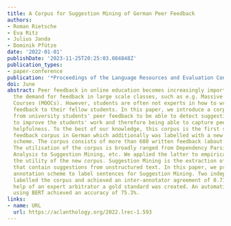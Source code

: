 ```yaml
---
title: A Corpus for Suggestion Mining of German Peer Feedback
authors:
- Roman Rietsche
- Eva Ritz
- Julius Janda
- Dominik Pfütze
date: '2022-01-01'
publishDate: '2023-11-25T20:25:03.084848Z'
publication_types:
- paper-conference
publication: '*Proceedings of the Language Resources and Evaluation Conference*'
doi: June
abstract: Peer feedback in online education becomes increasingly important to meet
  the demand for feedback in large scale classes, such as e.g. Massive Open Online
  Courses (MOOCs). However, students are often not experts in how to write helpful
  feedback to their fellow students. In this paper, we introduce a corpus compiled
  from university students' peer feedback to be able to detect suggestions on how
  to improve the students' work and therefore being able to capture peer feedback
  helpfulness. To the best of our knowledge, this corpus is the first student peer
  feedback corpus in German which additionally was labelled with a new annotation
  scheme. The corpus consists of more than 600 written feedback (about 7,500 sentences).
  The utilisation of the corpus is broadly ranged from Dependency Parsing to Sentiment
  Analysis to Suggestion Mining, etc. We applied the latter to empirically validate
  the utility of the new corpus. Suggestion Mining is the extraction of sentences
  that contain suggestions from unstructured text. In this paper, we present a new
  annotation scheme to label sentences for Suggestion Mining. Two independent annotators
  labelled the corpus and achieved an inter-annotator agreement of 0.71. With the
  help of an expert arbitrator a gold standard was created. An automatic classification
  using BERT achieved an accuracy of 75.3%.
links:
- name: URL
  url: https://aclanthology.org/2022.lrec-1.593
---
```


